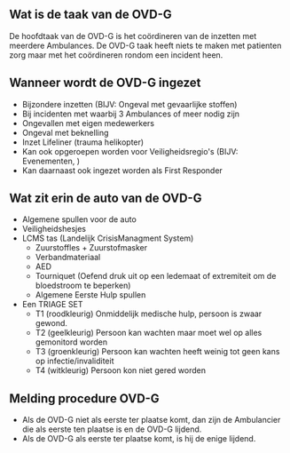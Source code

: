 ## Wat is de taak van de OVD-G

De hoofdtaak van de OVD-G is het coördineren van de inzetten met meerdere Ambulances. De OVD-G taak heeft niets te maken met patienten zorg maar met het coördineren rondom een incident heen.

## Wanneer wordt de OVD-G ingezet

- Bijzondere inzetten (BIJV: Ongeval met gevaarlijke stoffen)
- Bij incidenten met waarbij 3 Ambulances of meer nodig zijn
- Ongevallen met eigen medewerkers
- Ongeval met beknelling
- Inzet Lifeliner (trauma helikopter)
- Kan ook opgeroepen worden voor Veiligheidsregio's (BIJV: Evenementen, )
- Kan daarnaast ook ingezet worden als First Responder

## Wat zit erin de auto van de OVD-G

- Algemene spullen voor de auto
- Veiligheidshesjes
- LCMS tas (Landelijk CrisisManagment System)
	- Zuurstoffles + Zuurstofmasker
	- Verbandmateriaal
	- AED
	- Tourniquet (Oefend druk uit op een ledemaat of extremiteit om de bloedstroom te 	   beperken)
	- Algemene Eerste Hulp spullen
- Een TRIAGE SET
	- T1 (roodkleurig) Onmiddelijk medische hulp, persoon is zwaar gewond.
	- T2 (geelkleurig) Persoon kan wachten maar moet wel op alles gemonitord worden
	- T3 (groenkleurig) Persoon kan wachten heeft weinig tot geen kans op infectie/invaliditeit
	- T4 (witkleurig) Persoon kon niet gered worden

## Melding procedure OVD-G

- Als de OVD-G niet als eerste ter plaatse komt, dan zijn de Ambulancier die als eerste ten plaatse is en de OVD-G lijdend.
- Als de OVD-G als eerste ter plaatse komt, is hij de enige lijdend.
